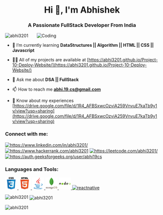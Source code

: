 
<h1 align="center">Hi 👋, I'm Abhishek</h1>
<h3 align="center">A Passionate FullStack Developer From India</h3>
<img align="right" alt="Coding" width="400" src="https://cdn.dribbble.com/users/1162077/screenshots/3848914/programmer.gif">
<p align="left"> <img src="https://komarev.com/ghpvc/?username=abhi3201&label=Profile%20views&color=0e75b6&style=flat" alt="abhi3201" /> </p>

- 🌱 I’m currently learning **DataStructures || Algorithm || HTML || CSS || Javascript**

- 👨‍💻 All of my projects are available at [https://abhi3201.github.io/Project-10-Deploy-Website/](https://abhi3201.github.io/Project-10-Deploy-Website/)

- 💬 Ask me about **DSA || FullStack**

- 📫 How to reach me **abhi.19.cs@gmail.com**

- 📄 Know about my experiences [https://drive.google.com/file/d/1R4_AFBSxwcOzviA259VnvuE7kaTb9y1v/view?usp=sharing](https://drive.google.com/file/d/1R4_AFBSxwcOzviA259VnvuE7kaTb9y1v/view?usp=sharing)

<h3 align="left">Connect with me:</h3>
<p align="left">
<a href="https://linkedin.com/in/https://www.linkedin.com/in/abhi3201/" target="blank"><img align="center" src="https://raw.githubusercontent.com/rahuldkjain/github-profile-readme-generator/master/src/images/icons/Social/linked-in-alt.svg" alt="https://www.linkedin.com/in/abhi3201/" height="30" width="40" /></a>
<a href="https://www.hackerrank.com/https://www.hackerrank.com/abhi3201" target="blank"><img align="center" src="https://raw.githubusercontent.com/rahuldkjain/github-profile-readme-generator/master/src/images/icons/Social/hackerrank.svg" alt="https://www.hackerrank.com/abhi3201" height="30" width="40" /></a>
<a href="https://www.leetcode.com/https://leetcode.com/abhi3201/" target="blank"><img align="center" src="https://raw.githubusercontent.com/rahuldkjain/github-profile-readme-generator/master/src/images/icons/Social/leet-code.svg" alt="https://leetcode.com/abhi3201/" height="30" width="40" /></a>
<a href="https://auth.geeksforgeeks.org/user/https://auth.geeksforgeeks.org/user/abhi19cs" target="blank"><img align="center" src="https://raw.githubusercontent.com/rahuldkjain/github-profile-readme-generator/master/src/images/icons/Social/geeks-for-geeks.svg" alt="https://auth.geeksforgeeks.org/user/abhi19cs" height="30" width="40" /></a>
</p>

<h3 align="left">Languages and Tools:</h3>
<p align="left"> <a href="https://www.w3schools.com/css/" target="_blank" rel="noreferrer"> <img src="https://raw.githubusercontent.com/devicons/devicon/master/icons/css3/css3-original-wordmark.svg" alt="css3" width="40" height="40"/> </a> <a href="https://www.w3.org/html/" target="_blank" rel="noreferrer"> <img src="https://raw.githubusercontent.com/devicons/devicon/master/icons/html5/html5-original-wordmark.svg" alt="html5" width="40" height="40"/> </a> <a href="https://www.java.com" target="_blank" rel="noreferrer"> <img src="https://raw.githubusercontent.com/devicons/devicon/master/icons/java/java-original.svg" alt="java" width="40" height="40"/> </a> <a href="https://www.mongodb.com/" target="_blank" rel="noreferrer"> <img src="https://raw.githubusercontent.com/devicons/devicon/master/icons/mongodb/mongodb-original-wordmark.svg" alt="mongodb" width="40" height="40"/> </a> <a href="https://nodejs.org" target="_blank" rel="noreferrer"> <img src="https://raw.githubusercontent.com/devicons/devicon/master/icons/nodejs/nodejs-original-wordmark.svg" alt="nodejs" width="40" height="40"/> </a> <a href="https://reactnative.dev/" target="_blank" rel="noreferrer"> <img src="https://reactnative.dev/img/header_logo.svg" alt="reactnative" width="40" height="40"/> </a> </p>

<p><img align="left" src="https://github-readme-stats.vercel.app/api/top-langs?username=abhi3201&show_icons=true&locale=en&layout=compact" alt="abhi3201" /></p>

<p>&nbsp;<img align="center" src="https://github-readme-stats.vercel.app/api?username=abhi3201&show_icons=true&locale=en" alt="abhi3201" /></p>

<p><img align="center" src="https://github-readme-streak-stats.herokuapp.com/?user=abhi3201&" alt="abhi3201" /></p>
